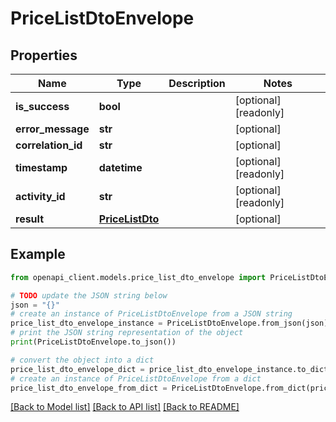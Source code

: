 # PriceListDtoEnvelope


## Properties

Name | Type | Description | Notes
------------ | ------------- | ------------- | -------------
**is_success** | **bool** |  | [optional] [readonly] 
**error_message** | **str** |  | [optional] 
**correlation_id** | **str** |  | [optional] 
**timestamp** | **datetime** |  | [optional] [readonly] 
**activity_id** | **str** |  | [optional] [readonly] 
**result** | [**PriceListDto**](PriceListDto.md) |  | [optional] 

## Example

```python
from openapi_client.models.price_list_dto_envelope import PriceListDtoEnvelope

# TODO update the JSON string below
json = "{}"
# create an instance of PriceListDtoEnvelope from a JSON string
price_list_dto_envelope_instance = PriceListDtoEnvelope.from_json(json)
# print the JSON string representation of the object
print(PriceListDtoEnvelope.to_json())

# convert the object into a dict
price_list_dto_envelope_dict = price_list_dto_envelope_instance.to_dict()
# create an instance of PriceListDtoEnvelope from a dict
price_list_dto_envelope_from_dict = PriceListDtoEnvelope.from_dict(price_list_dto_envelope_dict)
```
[[Back to Model list]](../README.md#documentation-for-models) [[Back to API list]](../README.md#documentation-for-api-endpoints) [[Back to README]](../README.md)


